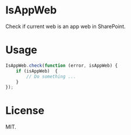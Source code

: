 # IsAppWeb
Check if current web is an app web in SharePoint.

# Usage
```js
IsAppWeb.check(function (error, isAppWeb) {
    if (isAppWeb)  {
        // Do something ...
    }
});
```

# License
MIT.
